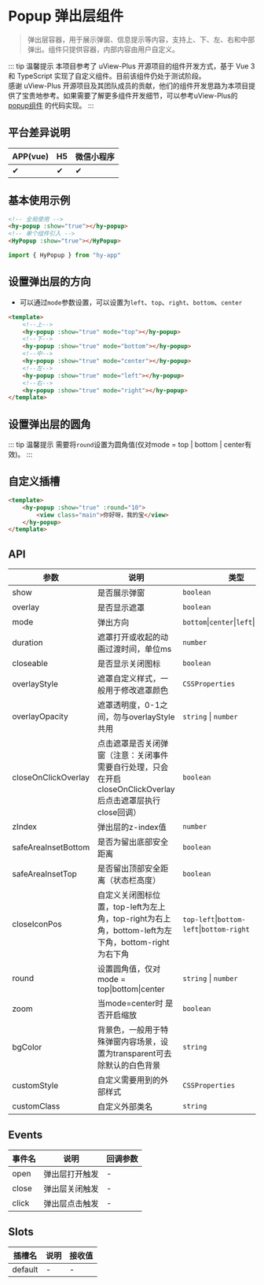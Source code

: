 # Popup 弹出层组件
> 弹出层容器，用于展示弹窗、信息提示等内容，支持上、下、左、右和中部弹出。组件只提供容器，内部内容由用户自定义。

::: tip 温馨提示
本项目参考了 uView-Plus 开源项目的组件开发方式，基于 Vue 3 和 TypeScript 实现了自定义组件。目前该组件仍处于测试阶段。<br>
感谢 uView-Plus 开源项目及其团队成员的贡献，他们的组件开发思路为本项目提供了宝贵地参考。如果需要了解更多组件开发细节，可以参考uView-Plus的 [popup组件](https://uiadmin.net/uview-plus/components/popup.html) 的代码实现。
:::

## 平台差异说明

| APP(vue) | H5 | 微信小程序 |
|-----|----|-------|
| ✔   | ✔  | ✔     |

## 基本使用示例

```html
<!-- 全局使用 -->
<hy-popup :show="true"></hy-popup>
<!-- 单个组件引入 -->
<HyPopup :show="true"></HyPopup>
```
```ts
import { HyPopup } from "hy-app"
```

## 设置弹出层的方向
- 可以通过`mode`参数设置，可以设置为`left`、`top`、`right`、`bottom`、`center`
```html
<template>
    <!--上-->
    <hy-popup :show="true" mode="top"></hy-popup>
    <!--下-->
    <hy-popup :show="true" mode="bottom"></hy-popup>
    <!--中-->
    <hy-popup :show="true" mode="center"></hy-popup>
    <!--左-->
    <hy-popup :show="true" mode="left"></hy-popup>
    <!--右-->
    <hy-popup :show="true" mode="right"></hy-popup>
</template>
```

## 设置弹出层的圆角
::: tip 温馨提示
需要将`round`设置为圆角值(仅对mode = top | bottom | center有效)。
:::

## 自定义插槽

```html
<template>
    <hy-popup :show="true" :round="10">
        <view class="main">你好呀，我的宝</view>
    </hy-popup>
</template>
```

## API

| 参数                  | 说明                                                                    | 类型                                         | 默认值       |
|---------------------|-----------------------------------------------------------------------|--------------------------------------------|-----------|
| show                | 是否展示弹窗                                                                | `boolean`                                  | false     |
| overlay             | 是否显示遮罩                                                                | `boolean`                                  | true      |
| mode                | 弹出方向                                                                  | `bottom`\|`center`\|`left`\|`right`\|`top` | bottom    |
| duration            | 遮罩打开或收起的动画过渡时间，单位ms                                                   | `number`                                   | 300       |
| closeable           | 是否显示关闭图标                                                              | `boolean`                                  | false     |
| overlayStyle        | 遮罩自定义样式，一般用于修改遮罩颜色                                                    | `CSSProperties`                            | -         |
| overlayOpacity      | 遮罩透明度，0-1之间，勿与overlayStyle共用                                          | `string` \| `number`                       | 0.5       |
| closeOnClickOverlay | 点击遮罩是否关闭弹窗（注意：关闭事件需要自行处理，只会在开启closeOnClickOverlay后点击遮罩层执行close回调）     | `boolean`                                  | true      |
| zIndex              | 弹出层的z-index值                                                          | `number`                                   | 10075     |
| safeAreaInsetBottom | 是否为留出底部安全距离                                                           | `boolean`                                  | true      |
| safeAreaInsetTop    | 是否留出顶部安全距离（状态栏高度）                                                     | `boolean`                                  | false     |
| closeIconPos        | 自定义关闭图标位置，top-left为左上角，top-right为右上角，bottom-left为左下角，bottom-right为右下角 | `top-left`\|`bottom-left`\|`bottom-right`  | top-right |
| round               | 设置圆角值，仅对mode = top\|bottom\|center                                    | `string` \| `number`                       | -         |
| zoom                | 当mode=center时 是否开启缩放                                                  | `boolean`                                  | true      |
| bgColor             | 背景色，一般用于特殊弹窗内容场景，设置为transparent可去除默认的白色背景                             | `string`                                   | -         |
| customStyle         | 自定义需要用到的外部样式                                                          | `CSSProperties`                            | -         |
| customClass         | 自定义外部类名                                                               | `string`                                   | -         |

## Events

| 事件名   | 说明      | 回调参数 |
|-------|---------|------|
| open  | 弹出层打开触发 | -    |
| close | 弹出层关闭触发 | -    |
| click | 弹出层点击触发 | -    |

## Slots

| 插槽名     | 说明 | 接收值 |
|---------|----|-----|
| default | -  | -   |

<demo-model url="pages/components/popup/popup"></demo-model>
